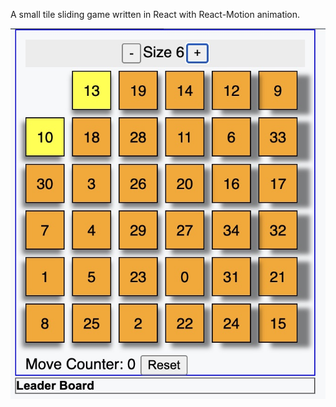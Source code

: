 A small tile sliding game written in React with React-Motion animation.

![alt text](https://github.com/mattflanzer/tiles/blob/main/screencap.jpg?raw=true)
